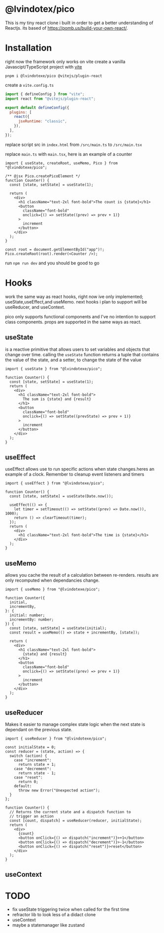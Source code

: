# @lvindotex/pico

This is my tiny react clone i built in order to get a better understanding of Reactjs. its based of https://pomb.us/build-your-own-react/.

# Installation

right now the framework only works on vite create a vanilla Javascipt/TypeScript project with [vite](https://vitejs.dev/)

```
pnpm i @lvindotexe/pico @vitejs/plugin-react
```

create a `vite.config.ts`

```js
import { defineConfig } from "vite";
import react from "@vitejs/plugin-react";

export default defineConfig({
  plugins: [
    react({
      jsxRuntime: "classic",
    }),
  ],
});
```

replace script src in `index.html` from `/src/main.ts` to `/src/main.tsx`

replace `main.ts` with `main.tsx`, here is an example of a counter

```tsx
import { useState, createRoot, useMemo, Pico } from "@lvindotexe/pico";

/** @jsx Pico.createPicoElement */
function Counter() {
  const [state, setState] = useState(1);

  return (
    <div>
      <h1 className="text-2xl font-bold">The count is {state}</h1>
      <button
        className="font-bold"
        onclick={() => setState((prev) => prev + 1)}
      >
        increment
      </button>
    </div>
  );
}

const root = document.getElementById("app")!;
Pico.createRoot(root).render(<Counter />);
```

run `npm run dev` and you should be good to go

# Hooks

work the same way as react hooks, right now ive only implemented; useState,useEffect,and useMemo. next hooks i plan to support will be useReducer, and useContext.

pico only supports functional components and I've no intention to support class components. props are supported in the same ways as react.

## useState

is a reactive primitive that allows users to set variables and objects that change over time. calling the `useState` function returns a tuple that contains the value of the state, and a setter, to change the state of the value

```tsx
import { useState } from "@lvindotexe/pico";

function Counter() {
  const [state, setState] = useState(1);
  return (
    <div>
      <h1 className="text-2xl font-bold">
        The sum is {state} and {result}
      </h1>
      <button
        className="font-bold"
        onclick={() => setState((prevState) => prev + 1)}
      >
        increment
      </button>
    </div>
  );
}
```

## useEffect

useEffect allows use to run specific actions when state changes.heres an example of a clock. Remember to cleanup event listeners and timers

```tsx
import { useEffect } from "@lvindotexe/pico";

function Counter() {
  const [state, setState] = useState(Date.now());

  useEffect(() => {
    let timer = setTimeout(() => setState((prev) => Date.now()), 1000);
    return () => clearTimeout(timer);
  });
  return (
    <div>
      <h1 className="text-2xl font-bold">The time is {state}</h1>
    </div>
  );
}
```

## useMemo

allows you cache the result of a calculation between re-renders. results are only recomputed when dependancies change.

```tsx
import { useMemo } from "@lvindotexe/pico";

function Counter({
  initial,
  incrementBy,
}: {
  initial: number;
  incrementBy: number;
}) {
  const [state, setState] = useState(initial);
  const result = useMemo(() => state + incrementBy, [state]);

  return (
    <div>
      <h1 className="text-2xl font-bold">
        {state} and {result}
      </h1>
      <button
        className="font-bold"
        onclick={() => setState((prev) => prev + 1)}
      >
        increment
      </button>
    </div>
  );
}
```

## useReducer

Makes it easier to manage complex state logic when the next state is dependant on the previous state.

```tsx
import { useReducer } from "@lvindotexe/pico";

const initialState = 0;
const reducer = (state, action) => {
  switch (action) {
    case "increment":
      return state + 1;
    case "decrement":
      return state - 1;
    case "reset":
      return 0;
    default:
      throw new Error("Unexpected action");
  }
};

function Counter() {
  // Returns the current state and a dispatch function to
  // trigger an action
  const [count, dispatch] = useReducer(reducer, initialState);
  return (
    <div>
      {count}
      <button onClick={() => dispatch("increment")}>+1</button>
      <button onClick={() => dispatch("decrement")}>-1</button>
      <button onClick={() => dispatch("reset")}>reset</button>
    </div>
  );
}
```

## useContext

# TODO

- fix useState triggering twice when called for the first time
- refractor lib to look less of a didact clone
- useContext
- maybe a statemanager like zustand
